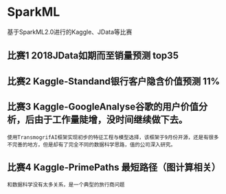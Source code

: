 # SparkML
基于SparkML2.0进行的Kaggle、JData等比赛

## 比赛1 2018JData如期而至销量预测 top35

## 比赛2 Kaggle-Standand银行客户隐含价值预测 11%

## 比赛3 Kaggle-GoogleAnalyse谷歌的用户价值分析，后由于工作量陡增，没时间继续做下去。
    使用TransmogrifAI框架实现初步的特征工程与模型选择，该框架于9月份开源，还是有很多不完善的地方，但是却有了完全不同的数据科学思路，值的公司深入研究。

## 比赛4 Kaggle-PrimePaths 最短路径（图计算相关）
    和数据科学没有太多关系，是一个典型的旅行商问题
